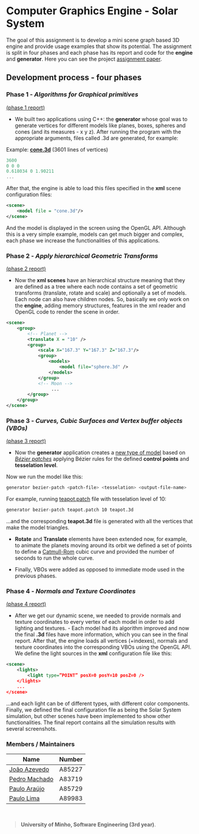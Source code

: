 # Computer Graphics Engine - Solar System

The goal of this assignment is to develop a mini scene graph based 3D engine and provide usage
examples that show its potential. The assignment is split in four phases and each phase has its report and code for the **engine** and **generator**. Here you can see the project [assignment paper](https://github.com/devzizu/Computer-Graphics/blob/master/2020/assignment.CG.eng.PDF).

## Development process - four phases

### **Phase 1** - *Algorithms for Graphical primitives* 
[(phase 1 report)](https://github.com/devzizu/Computer-Graphics/blob/master/2020/Fase-1/Relat%C3%B3rio_Fase-1.pdf)
- We built two applications using C++: the **generator** whose goal was to generate vertices for different models like planes, boxes, spheres and cones (and its measures - x y z). After running the program with the appropriate arguments, files called <model>.3d are generated, for example:

Example: [**cone.3d**](https://github.com/devzizu/Computer-Graphics/blob/master/2020/Fase-1/examples/Model-Read-Tests/cone.3d) (3601 lines of vertices)

```c
3600
0 0 0
0.618034 0 1.90211
...

```

After that, the engine is able to load this files specified in the **xml** scene configuration files:
```xml
<scene>
    <model file = "cone.3d"/>
</scene>
```
And the model is displayed in the screen using the OpenGL API. Although this is a very simple example, models can get much bigger and complex, each phase we increase the functionalities of this applications.

### **Phase 2** - *Apply hierarchical Geometric Transforms* 
[(phase 2 report)](https://github.com/devzizu/Computer-Graphics/blob/master/2020/Fase-2/Relat%C3%B3rio_Fase-2.pdf)
   - Now the **xml scenes** have an hierarchical structure meaning that they are defined as a tree where each node contains a set of geometric transforms (translate, rotate and scale) and optionally a set of models. Each node can also have children nodes. So, basically we only work on the **engine**, adding memory structures, features in the xml reader and OpenGL code to render the scene in order.

```xml
<scene>
    <group>
        <!-- Planet -->
        <translate X = "10" />
        <group>
            <scale X="167.3" Y="167.3" Z="167.3"/>
            <group>
                <models>
                    <model file="sphere.3d" />
                </models>
            </group>
            <!-- Moon -->
                 ...
        </group>
    </group>
</scene> 

```

### **Phase 3** - *Curves, Cubic Surfaces and Vertex buffer objects (VBOs)* 
[(phase 3 report)](https://github.com/devzizu/Computer-Graphics/blob/master/2020/Fase-3/Relat%C3%B3rio_Fase-3.pdf)
   
  - Now the **generator** application creates a <ins>new type of model</ins> based on [*Bézier patches*](https://pt.wikipedia.org/wiki/Superf%C3%ADcies_de_B%C3%A9zier) applying Bézier rules for the defined **control points** and **tesselation level**.

Now we run the model like this:

```bash
generator bezier-patch <patch-file> <tesselation> <output-file-name>
```

For example, running [teapot.patch](https://github.com/devzizu/Computer-Graphics/blob/master/2020/Fase-3/examples/Models.patch/teapot.patch) file with tesselation level of 10:

```bash
generator bezier-patch teapot.patch 10 teapot.3d
```
...and the corresponding **teapot.3d** file is generated with all the vertices that make the model triangles.

- **Rotate** and **Translate** elements have been extended now, for example, to animate the planets moving around its orbit we defined a set of points to define a [Catmull-Rom](https://en.wikipedia.org/wiki/Centripetal_Catmull%E2%80%93Rom_spline) cubic curve and provided the number of seconds to run the whole curve.

- Finally, VBOs were added as opposed to immediate mode used in the previous phases.

### **Phase 4** - *Normals and Texture Coordinates* 
[(phase 4 report)](https://github.com/devzizu/Computer-Graphics/blob/master/2020/Fase-4/Relat%C3%B3rio_Fase-4.pdf)
   - After we get our dynamic scene, we needed to provide normals and texture coordinates to every vertex of each model in order to add lighting and textures.
    - Each model had its algorithm improved and now the final **<model>.3d** files have more information, which you can see in the final report. After that, the engine loads all vertices (+indexes), normals and texture coordinates into the corresponding VBOs using the OpenGL API. We define the light sources in the **xml** configuration file like this:

```xml
<scene>
    <lights>
        <light type=”POINT” posX=0 posY=10 posZ=0 />
    </lights>
    ...
</scene>
```
...and each light can be of different types, with different color components.
Finally, we defined the final configuration file as being the Solar System simulation, but other scenes have been implemented to show other functionalities. The final report contains all the simulation results with several screenshots.
### Members / Maintainers


|      Name     | Number |
|---------------|--------|
| [João Azevedo](https://github.com/devzizu)   | A85227 |
| [Pedro Machado](https://github.com/PedroFCM) | A83719 |
| [Paulo Araújo](https://github.com/paulob122) | A85729 |
| [Paulo Lima](https://github.com/paulolima18) | A89983 |

<br>

>**University of Minho, Software Engineering (3rd year)**.

